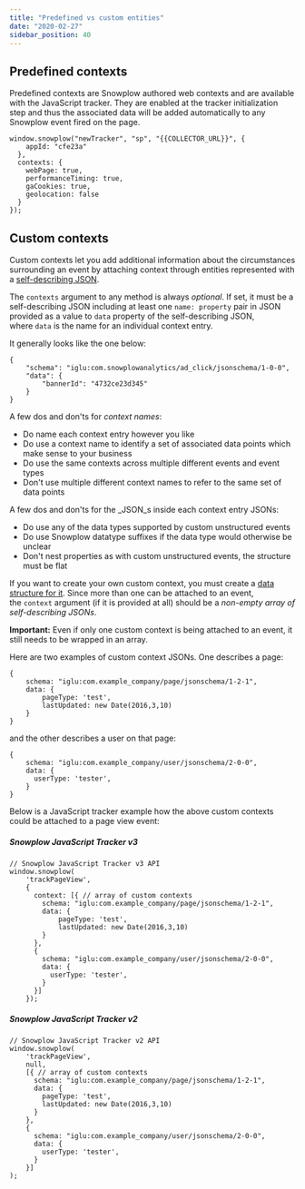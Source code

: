 ```yaml
---
title: "Predefined vs custom entities"
date: "2020-02-27"
sidebar_position: 40
---
```


## [](https://github.com/snowplow/snowplow/wiki/Contexts-overview#predefined-contexts)Predefined contexts

Predefined contexts are Snowplow authored web contexts and are available with the JavaScript tracker. They are enabled at the tracker initialization step and thus the associated data will be added automatically to any Snowplow event fired on the page.

```
window.snowplow("newTracker", "sp", "{{COLLECTOR_URL}}", {
    appId: "cfe23a"
  },
  contexts: {
    webPage: true,
    performanceTiming: true,
    gaCookies: true,
    geolocation: false
  }
});
```

## [](https://github.com/snowplow/snowplow/wiki/Contexts-overview#custom-contexts)Custom contexts

Custom contexts let you add additional information about the circumstances surrounding an event by attaching context through entities represented with a [self-describing JSON](http://snowplowanalytics.com/blog/2014/05/15/introducing-self-describing-jsons/).

The `contexts` argument to any method is always _optional_. If set, it must be a self-describing JSON including at least one `name: property` pair in JSON provided as a value to `data` property of the self-describing JSON, where `data` is the name for an individual context entry.

It generally looks like the one below:

```
{
    "schema": "iglu:com.snowplowanalytics/ad_click/jsonschema/1-0-0",
    "data": {
        "bannerId": "4732ce23d345"
    }
}
```

A few dos and don'ts for _context names_:

- Do name each context entry however you like
- Do use a context name to identify a set of associated data points which make sense to your business
- Do use the same contexts across multiple different events and event types
- Don't use multiple different context names to refer to the same set of data points

A few dos and don'ts for the _JSON_s inside each context entry JSONs:

- Do use any of the data types supported by custom unstructured events
- Do use Snowplow datatype suffixes if the data type would otherwise be unclear
- Don't nest properties as with custom unstructured events, the structure must be flat

If you want to create your own custom context, you must create a [data structure for it](/docs/understanding-tracking-design/understanding-schemas-and-validation.md). Since more than one can be attached to an event, the `context` argument (if it is provided at all) should be a _non-empty array of self-describing JSONs_.

**Important:** Even if only one custom context is being attached to an event, it still needs to be wrapped in an array.

Here are two examples of custom context JSONs. One describes a page:

```
{
    schema: "iglu:com.example_company/page/jsonschema/1-2-1",
    data: {
        pageType: 'test',
        lastUpdated: new Date(2016,3,10)
    }
}
```

and the other describes a user on that page:

```
{
    schema: "iglu:com.example_company/user/jsonschema/2-0-0",
    data: {
      userType: 'tester',
    }
}
```

Below is a JavaScript tracker example how the above custom contexts could be attached to a page view event:

##### Snowplow JavaScript Tracker v3

```
// Snowplow JavaScript Tracker v3 API
window.snowplow(
    'trackPageView',
    {
      context: [{ // array of custom contexts
        schema: "iglu:com.example_company/page/jsonschema/1-2-1",
        data: {
            pageType: 'test',
            lastUpdated: new Date(2016,3,10)
        }
      },
      {
        schema: "iglu:com.example_company/user/jsonschema/2-0-0",
        data: {
          userType: 'tester',
        }
      }]
    });
```

##### Snowplow JavaScript Tracker v2

```
// Snowplow JavaScript Tracker v2 API
window.snowplow(
    'trackPageView',
    null,
    [{ // array of custom contexts
      schema: "iglu:com.example_company/page/jsonschema/1-2-1",
      data: {
        pageType: 'test',
        lastUpdated: new Date(2016,3,10)
      }
    },
    {
      schema: "iglu:com.example_company/user/jsonschema/2-0-0",
      data: {
        userType: 'tester',
      }
    }]
);
```
